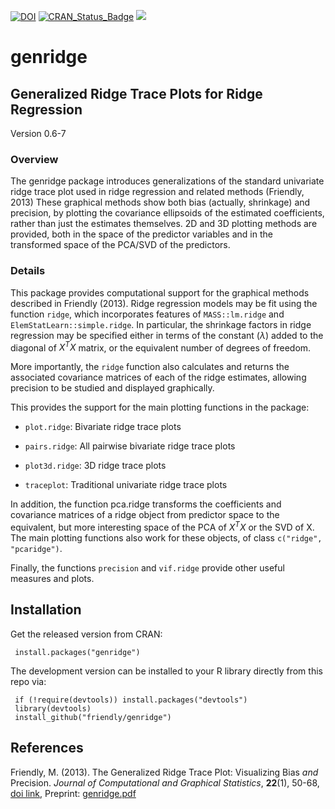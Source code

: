 [![DOI](https://zenodo.org/badge/105555707.svg)](https://zenodo.org/badge/latestdoi/105555707)
[![CRAN_Status_Badge](http://www.r-pkg.org/badges/version/genridge)](https://cran.r-project.org/package=genridge)
[![](http://cranlogs.r-pkg.org/badges/grand-total/genridge)](https://cran.r-project.org/package=genridge)

# genridge

## Generalized Ridge Trace Plots for Ridge Regression

Version 0.6-7

### Overview

The genridge package introduces generalizations of the standard univariate
ridge trace plot used in ridge regression and related methods (Friendly, 2013)  These graphical methods
show both bias (actually, shrinkage) and precision, by plotting the covariance ellipsoids of the estimated
coefficients, rather than just the estimates themselves.  2D and 3D plotting methods are provided,
both in the space of the predictor variables and in the transformed space of the PCA/SVD of the
predictors.  

### Details

This package provides computational support for the graphical methods described in Friendly (2013). Ridge regression models may be fit using the function `ridge`, which incorporates features of `MASS::lm.ridge` and `ElemStatLearn::simple.ridge`. In particular, the shrinkage factors in ridge regression may be specified either in terms of the constant ($\lambda$) added to the diagonal of $X^T X$ matrix, or the equivalent number of degrees of freedom.

More importantly, the `ridge` function also calculates and returns the associated covariance matrices of each of the ridge estimates, allowing precision to be studied and displayed graphically.

This provides the support for the main plotting functions in the package:

* `plot.ridge`: Bivariate ridge trace plots

* `pairs.ridge`: All pairwise bivariate ridge trace plots

* `plot3d.ridge`: 3D ridge trace plots

* `traceplot`: Traditional univariate ridge trace plots

In addition, the function pca.ridge transforms the coefficients and covariance matrices of a ridge object from predictor space to the equivalent, but more interesting space of the PCA of $X^T X$ or the SVD of X. The main plotting functions also work for these objects, of class `c("ridge", "pcaridge")`.

Finally, the functions `precision` and `vif.ridge` provide other useful measures and plots.

## Installation

Get the released version from CRAN:

     install.packages("genridge")

The development version can be installed to your R library directly from this repo via:

     if (!require(devtools)) install.packages("devtools")
     library(devtools)
     install_github("friendly/genridge")


## References

Friendly, M. (2013).
The Generalized Ridge Trace Plot: Visualizing Bias *and* Precision.
*Journal of Computational and Graphical Statistics*, **22**(1), 50-68,
[doi link](http://dx.doi.org/10.1080/10618600.2012.681237), Preprint:
[genridge.pdf](http://euclid.psych.yorku.ca/datavis/papers/genridge.pdf)
